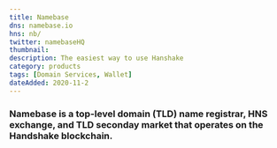 ```yaml
---
title: Namebase
dns: namebase.io
hns: nb/
twitter: namebaseHQ
thumbnail: 
description: The easiest way to use Hanshake
category: products
tags: [Domain Services, Wallet]
dateAdded: 2020-11-2
---
```

<h3> Namebase is a top-level domain (TLD) name registrar, HNS exchange, and TLD seconday market that operates on the Handshake blockchain.</h3>

